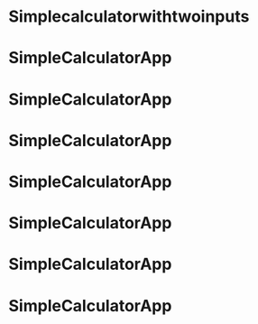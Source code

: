 # Simplecalculatorwithtwoinputs
# SimpleCalculatorApp
# SimpleCalculatorApp
# SimpleCalculatorApp
# SimpleCalculatorApp
# SimpleCalculatorApp
# SimpleCalculatorApp
# SimpleCalculatorApp
